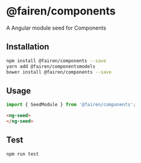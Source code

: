 # @fairen/components

A Angular module seed for Components

## Installation 
```sh
npm install @fairen/components --save
yarn add @fairen/componentsmodels
bower install @fairen/components --save
```
## Usage
```typescript
import { SeedModule } from '@fairen/components';
```

```html
<ng-seed>
</ng-seed>
```

## Test 
```sh
npm run test
```